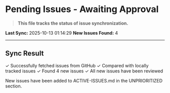 # Pending Issues - Awaiting Approval

> **This file tracks the status of issue synchronization.**

**Last Sync:** 2025-10-13 01:14:29
**New Issues Found:** 4

---

## Sync Result

✓ Successfully fetched issues from GitHub
✓ Compared with locally tracked issues
✓ Found 4 new issues
✓ All new issues have been reviewed

New issues have been added to ACTIVE-ISSUES.md in the UNPRIORITIZED section.
